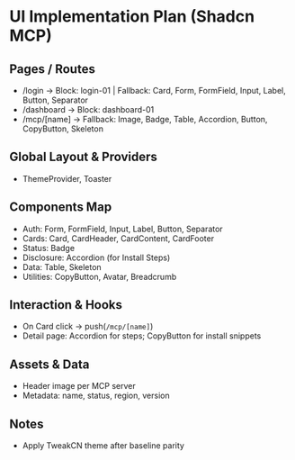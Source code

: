 # UI Implementation Plan (Shadcn MCP)

## Pages / Routes
- /login → Block: login-01 | Fallback: Card, Form, FormField, Input, Label, Button, Separator
- /dashboard → Block: dashboard-01
- /mcp/[name] → Fallback: Image, Badge, Table, Accordion, Button, CopyButton, Skeleton

## Global Layout & Providers
- ThemeProvider, Toaster

## Components Map
- Auth: Form, FormField, Input, Label, Button, Separator
- Cards: Card, CardHeader, CardContent, CardFooter
- Status: Badge
- Disclosure: Accordion (for Install Steps)
- Data: Table, Skeleton
- Utilities: CopyButton, Avatar, Breadcrumb

## Interaction & Hooks
- On Card click → push(`/mcp/[name]`)
- Detail page: Accordion for steps; CopyButton for install snippets

## Assets & Data
- Header image per MCP server
- Metadata: name, status, region, version

## Notes
- Apply TweakCN theme after baseline parity